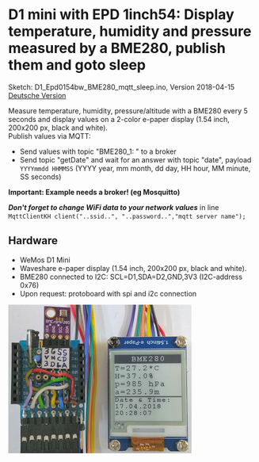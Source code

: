 # D1 mini with EPD 1inch54: Display temperature, humidity and pressure measured by a BME280, publish them and goto sleep
Sketch: D1_Epd0154bw_BME280_mqtt_sleep.ino, Version 2018-04-15   
[Deutsche Version](./LIESMICH.md "Deutsche Version")   

Measure temperature, humidity, pressure/altitude with a BME280 every 5 seconds and display values on a 2-color e-paper display (1.54 inch, 200x200 px, black and white).   
Publish values via MQTT:
* Send values with topic "BME280_1: " to a broker
* Send topic "getDate" and wait for an answer with topic "date", payload `YYYYmmdd HHMMSS` (YYYY year, mm month, dd day, HH hour, MM minute, SS seconds)   

**Important: Example needs a broker! (eg Mosquitto)**   

__*Don't forget to change WiFi data to your network values*__ in line   
`MqttClientKH client("..ssid..", "..password..","mqtt server name");`  

## Hardware
* WeMos D1 Mini
* Waveshare e-paper display (1.54 inch, 200x200 px, black and white).  
* BME280 connected to I2C: SCL=D1,SDA=D2,GND,3V3 (I2C-address 0x76)
* Upon request: protoboard with spi and i2c connection

![D1 epd0154bw MBE280 MQTT](./images/D1_epd0154bw_bme280_mqtt.png "D1mini with ePaper display 1.54inch, BME280 and MQTT Publisher")   